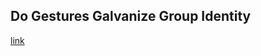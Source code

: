 ## Do Gestures Galvanize Group Identity

[link](https://www.psychologytoday.com/intl/blog/keeping-the-joneses/202101/do-gestures-galvanize-group-identity)
